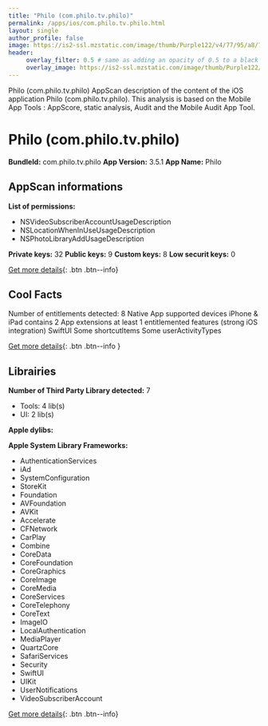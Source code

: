 ```yaml
---
title: "Philo (com.philo.tv.philo)"
permalink: /apps/ios/com.philo.tv.philo.html
layout: single
author_profile: false
image: https://is2-ssl.mzstatic.com/image/thumb/Purple122/v4/77/95/a8/7795a8b1-8b8b-ea29-ddbd-6cd42f2d091e/AppIcon-0-1x_U007emarketing-0-7-0-85-220.png/512x512bb.jpg
header: 
     overlay_filter: 0.5 # same as adding an opacity of 0.5 to a black background
     overlay_image: https://is2-ssl.mzstatic.com/image/thumb/Purple122/v4/77/95/a8/7795a8b1-8b8b-ea29-ddbd-6cd42f2d091e/AppIcon-0-1x_U007emarketing-0-7-0-85-220.png/512x512bb.jpg
---
```

Philo (com.philo.tv.philo) AppScan description of the content of the iOS application Philo (com.philo.tv.philo). This analysis is based on the Mobile App Tools : AppScore, static analysis, Audit and the Mobile Audit App Tool.

# Philo (com.philo.tv.philo)

**BundleId:** com.philo.tv.philo
**App Version:** 3.5.1
**App Name:** Philo


## AppScan informations 

**List of permissions:** 
- NSVideoSubscriberAccountUsageDescription
- NSLocationWhenInUseUsageDescription
- NSPhotoLibraryAddUsageDescription
  
  
**Private keys:** 32
**Public keys:** 9
**Custom keys:** 8
**Low securit keys:** 0
  
[Get more details](/pricing.html){: .btn .btn--info}

## Cool Facts

Number of entitlements detected: 8
Native App
supported devices iPhone & iPad
contains 2 App extensions
at least 1 entitlemented features (strong iOS integration)
SwiftUI
Some shortcutItems 
Some userActivityTypes
  
[Get more details](/pricing.html){: .btn .btn--info }

## Librairies 
**Number of Third Party Library detected:** 7
- Tools: 4 lib(s)
- UI: 2 lib(s)


**Apple dylibs:**


**Apple System Library Frameworks:**
- AuthenticationServices
- iAd
- SystemConfiguration
- StoreKit
- Foundation
- AVFoundation
- AVKit
- Accelerate
- CFNetwork
- CarPlay
- Combine
- CoreData
- CoreFoundation
- CoreGraphics
- CoreImage
- CoreMedia
- CoreServices
- CoreTelephony
- CoreText
- ImageIO
- LocalAuthentication
- MediaPlayer
- QuartzCore
- SafariServices
- Security
- SwiftUI
- UIKit
- UserNotifications
- VideoSubscriberAccount


  
[Get more details](/pricing.html){: .btn .btn--info}

